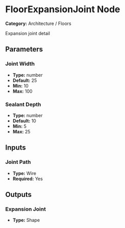 
# FloorExpansionJoint Node

**Category:** Architecture / Floors

Expansion joint detail

## Parameters


### Joint Width
- **Type:** number
- **Default:** 25
- **Min:** 10
- **Max:** 100



### Sealant Depth
- **Type:** number
- **Default:** 10
- **Min:** 5
- **Max:** 25



## Inputs


### Joint Path
- **Type:** Wire
- **Required:** Yes



## Outputs


### Expansion Joint
- **Type:** Shape




